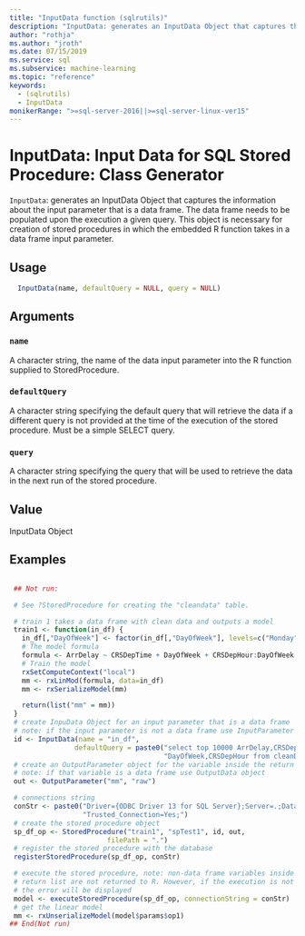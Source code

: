 ```yaml
---
title: "InputData function (sqlrutils)"
description: "InputData: generates an InputData Object that captures the information about the input parameter that is a data frame. The data frame needs to be populated upon the execution a given query."
author: "rothja"
ms.author: "jroth"
ms.date: 07/15/2019
ms.service: sql
ms.subservice: machine-learning
ms.topic: "reference"
keywords:
  - (sqlrutils)
  - InputData
monikerRange: ">=sql-server-2016||>=sql-server-linux-ver15"
---
```



 # InputData: Input Data for SQL Stored Procedure: Class Generator 
 

`InputData`: generates an InputData Object that captures the
information about the input parameter that is a data frame.
The data frame needs to be populated upon the execution a given query.
This object is necessary  for creation of stored procedures in which
the embedded R function takes in a data frame input parameter.


 ## Usage

```r
  InputData(name, defaultQuery = NULL, query = NULL)

```

 ## Arguments



 ### `name`
 A character string, the name of the data input parameter into the R function supplied to StoredProcedure. 



 ### `defaultQuery`
 A character string specifying the default query that will retrieve the data if a different query is not provided at the time of the execution of the stored procedure. Must be a simple SELECT query. 



 ### `query`
 A character string specifying the query that will be used to retrieve the data in the next run of the stored procedure. 



 ## Value

InputData Object

 ## Examples

 ```r

  ## Not run:

  # See ?StoredProcedure for creating the "cleandata" table.

  # train 1 takes a data frame with clean data and outputs a model
  train1 <- function(in_df) {
    in_df[,"DayOfWeek"] <- factor(in_df[,"DayOfWeek"], levels=c("Monday","Tuesday","Wednesday","Thursday","Friday","Saturday","Sunday"))
    # The model formula
    formula <- ArrDelay ~ CRSDepTime + DayOfWeek + CRSDepHour:DayOfWeek
    # Train the model
    rxSetComputeContext("local")
    mm <- rxLinMod(formula, data=in_df)
    mm <- rxSerializeModel(mm)

    return(list("mm" = mm))
  }
  # create InpuData Object for an input parameter that is a data frame
  # note: if the input parameter is not a data frame use InputParameter object
  id <- InputData(name = "in_df",
                 defaultQuery = paste0("select top 10000 ArrDelay,CRSDepTime,",
                                       "DayOfWeek,CRSDepHour from cleanData"))
  # create an OutputParameter object for the variable inside the return list
  # note: if that variable is a data frame use OutputData object
  out <- OutputParameter("mm", "raw")

  # connections string
  conStr <- paste0("Driver={ODBC Driver 13 for SQL Server};Server=.;Database=RevoTestDB;",
                   "Trusted_Connection=Yes;")
  # create the stored procedure object
  sp_df_op <- StoredProcedure("train1", "spTest1", id, out,
                         filePath = ".")
  # register the stored procedure with the database
  registerStoredProcedure(sp_df_op, conStr)

  # execute the stored procedure, note: non-data frame variables inside the
  # return list are not returned to R. However, if the execution is not successful
  # the error will be displayed
  model <- executeStoredProcedure(sp_df_op, connectionString = conStr)
  # get the linear model
  mm <- rxUnserializeModel(model$params$op1)
 ## End(Not run) 
```

